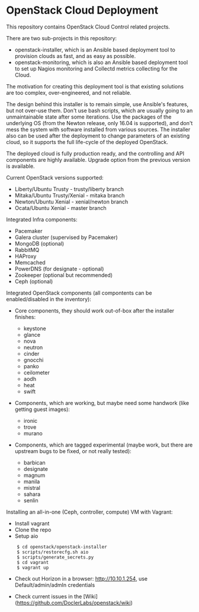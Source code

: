 # OpenStack Cloud Deployment

This repository contains OpenStack Cloud Control related projects. 

There are two sub-projects in this repository:
- openstack-installer, which is an Ansible based deployment tool to provision clouds as fast, and as easy as possible.
- openstack-monitoring, which is also an Ansible based deployment tool to set up Nagios monitoring and Collectd metrics collecting for the Cloud.

The motivation for creating this deployment tool is that existing solutions are too complex, over-engineered, and not reliable.

The design behind this installer is to remain simple, use Ansible's features, but not over-use them.
Don't use bash scripts, which are usually going to an unmaintainable state after some iterations.
Use the packages of the underlying OS (from the Newton release, only 16.04 is supported),
and don't mess the system with software installed from various sources.
The installer also can be used after the deployment to change parameters of an existing cloud,
so it supports the full life-cycle of the deployed OpenStack.

The deployed cloud is fully production ready, and the controlling and API components are highly available.
Upgrade option from the previous version is available.

Current OpenStack versions supported:
- Liberty/Ubuntu Trusty        - trusty/liberty branch
- Mitaka/Ubuntu Trusty/Xenial  - mitaka branch
- Newton/Ubuntu Xenial         - xenial/newton branch
- Ocata/Ubuntu Xenial          - master branch

Integrated Infra components:
- Pacemaker
- Galera cluster (supervised by Pacemaker)
- MongoDB (optional)
- RabbitMQ
- HAProxy
- Memcached
- PowerDNS (for designate - optional)
- Zookeeper (optional but recommended)
- Ceph (optional)

Integrated OpenStack components (all compontents can be enabled/disabled in the inventory):
- Core components, they should work out-of-box after the installer finishes:
  - keystone
  - glance
  - nova
  - neutron
  - cinder
  - gnocchi
  - panko
  - ceilometer
  - aodh
  - heat
  - swift
 
- Components, which are working, but maybe need some handwork (like getting guest images):
  - ironic
  - trove
  - murano
 
- Components, which are tagged experimental (maybe work, but there are upstream bugs to be fixed, or not really tested):
  - barbican
  - designate
  - magnum
  - manila
  - mistral
  - sahara
  - senlin

Installing an all-in-one (Ceph, controller, compute) VM with Vagrant:

- Install vagrant
- Clone the repo
- Setup aio

```
    $ cd openstack/openstack-installer
    $ scripts/restorecfg.sh aio
    $ scripts/generate_secrets.py
    $ cd vagrant
    $ vagrant up
```

- Check out Horizon in a browser: http://10.10.1.254, use Default/admin/admIn credentials

- Check current issues in the [Wiki] (https://github.com/DoclerLabs/openstack/wiki)
